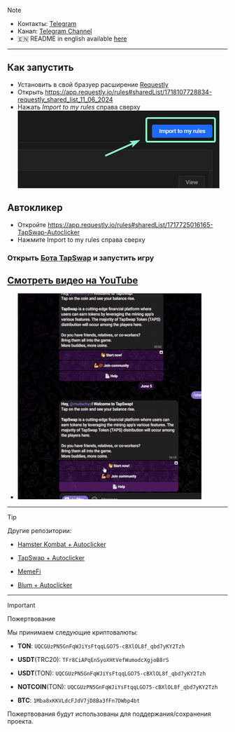 > [!NOTE]
> - Контакты: [Telegram](https://t.me/mudachyo) 
> - Канал: [Telegram Channel](https://t.me/shopalenka) 
> - 🇪🇳 README in english available [here](README-EN.md)
---
## Как запустить  
- Установить в свой бразуер расширение [Requestly](https://chromewebstore.google.com/detail/requestly-intercept-modif/mdnleldcmiljblolnjhpnblkcekpdkpa)
- Открыть https://app.requestly.io/rules#sharedList/1718107728834-requestly_shared_list_11_06_2024
- Нажать _Import to my rules_ справа сверху  ![Import to my rules](import.png)
## Автокликер
- Откройте https://app.requestly.io/rules#sharedList/1717725016165-TapSwap-Autoclicker
- Нажмите Import to my rules справа сверху
  
### Открыть [Бота TapSwap](https://web.telegram.org/k/#?tgaddr=tg%3A%2F%2Fresolve%3Fdomain%3D@tapswap_bot%26start%3Dr_2475526) и запустить игру
## [Смотреть видео на YouTube](https://www.youtube.com/watch?v=m_9a2gd6NhI)
- ![Результат](result.gif)

---
> [!TIP]
> Другие репозитории:
> 
> - [Hamster Kombat + Autoclicker](https://github.com/mudachyo/Hamster-Kombat)
> 
> - [TapSwap + Autoclicker](https://github.com/mudachyo/TapSwap)
> 
> - [MemeFi](https://github.com/mudachyo/MemeFi-Coin)
> 
> - [Blum + Autoclicker](https://github.com/mudachyo/Blum)
---
> [!IMPORTANT] 
> Пожертвование
> 
> Мы принимаем следующие криптовалюты:
> 
> - **TON**: `UQCGUzPN5GnFqWJiYsFtqqLGO75-cBXlOL8f_qbd7yKY2Tzh`
> 
> - **USDT**(TRC20): `TFr8CiAPqEnSyoXHtVefWumodcXgjoB8rS`
> 
> - **USDT**(TON): `UQCGUzPN5GnFqWJiYsFtqqLGO75-cBXlOL8f_qbd7yKY2Tzh`
> 
> - **NOTCOIN**(TON): `UQCGUzPN5GnFqWJiYsFtqqLGO75-cBXlOL8f_qbd7yKY2Tzh`
> 
> - **BTC**: `1Mba8xKKVLdcFJdV7jD8Ba3fFn7DWbp4bt`
> 
> Пожертвования будут использованы для поддержания/сохранения проекта.
